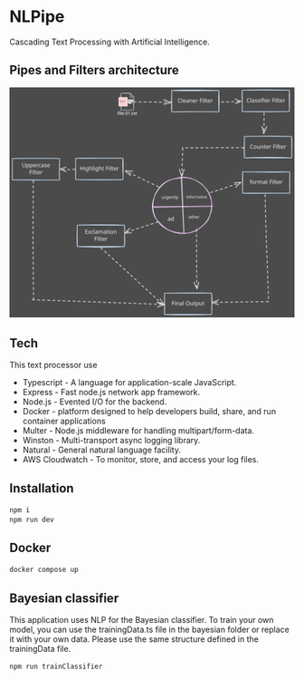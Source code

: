 # NLPipe

Cascading Text Processing with Artificial Intelligence.

## Pipes and Filters architecture

<div align="center">
 <img src="https://github.com/JeanVittory/Pipes-and-filters-architecture/blob/main/src/assets/arch.svg?raw=true" alt="flow chart" width="700" />
</div>

## Tech

This text processor use

- Typescript - A language for application-scale JavaScript.
- Express - Fast node.js network app framework.
- Node.js - Evented I/O for the backend.
- Docker - platform designed to help developers build, share, and run container applications
- Multer - Node.js middleware for handling multipart/form-data.
- Winston - Multi-transport async logging library.
- Natural - General natural language facility.
- AWS Cloudwatch - To monitor, store, and access your log files.

## Installation

```sh
npm i
npm run dev
```

## Docker

```sh
docker compose up
```

## Bayesian classifier

This application uses NLP for the Bayesian classifier. To train your own model, you can use the trainingData.ts file in the bayesian folder or replace it with your own data. Please use the same structure defined in the trainingData file.

```sh
npm run trainClassifier
```
